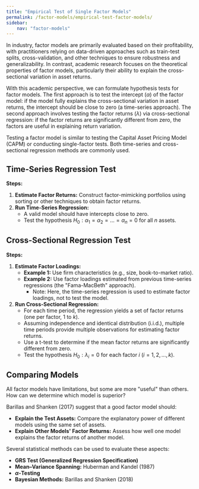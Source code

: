 ```yaml
---
title: "Empirical Test of Single Factor Models"
permalink: /factor-models/empirical-test-factor-models/
sidebar:
    nav: "factor-models"
---
```


In industry, factor models are primarily evaluated based on their profitability, with practitioners relying on data-driven approaches such as train-test splits, cross-validation, and other techniques to ensure robustness and generalizability. In contrast, academic research focuses on the theoretical properties of factor models, particularly their ability to explain the cross-sectional variation in asset returns.

With this academic perspective, we can formulate hypothesis tests for factor models. The first approach is to test the intercept ($\alpha$) of the factor model: if the model fully explains the cross-sectional variation in asset returns, the intercept should be close to zero (a time-series approach). The second approach involves testing the factor returns ($\lambda$) via cross-sectional regression: if the factor returns are significantly different from zero, the factors are useful in explaining return variation.

Testing a factor model is similar to testing the Capital Asset Pricing Model (CAPM) or conducting single-factor tests. Both time-series and cross-sectional regression methods are commonly used.

## Time-Series Regression Test

**Steps:**

1. **Estimate Factor Returns:** Construct factor-mimicking portfolios using sorting or other techniques to obtain factor returns.
2. **Run Time-Series Regression:**
    - A valid model should have intercepts close to zero.
    - Test the hypothesis $H_0: \alpha_1 = \alpha_2 = \ldots = \alpha_n = 0$ for all $n$ assets.

## Cross-Sectional Regression Test

**Steps:**

1. **Estimate Factor Loadings:**
    - **Example 1:** Use firm characteristics (e.g., size, book-to-market ratio).
    - **Example 2:** Use factor loadings estimated from previous time-series regressions (the "Fama-MacBeth" approach).
        - Note: Here, the time-series regression is used to estimate factor loadings, not to test the model.
2. **Run Cross-Sectional Regression:**
    - For each time period, the regression yields a set of factor returns (one per factor, $1$ to $k$).
    - Assuming independence and identical distribution (i.i.d.), multiple time periods provide multiple observations for estimating factor returns.
    - Use a t-test to determine if the mean factor returns are significantly different from zero.
    - Test the hypothesis $H_0: \lambda_i = 0$ for each factor $i$ ($i = 1, 2, \ldots, k$).

## Comparing Models

All factor models have limitations, but some are more "useful" than others. How can we determine which model is superior?

Barillas and Shanken (2017) suggest that a good factor model should:

- **Explain the Test Assets:** Compare the explanatory power of different models using the same set of assets.
- **Explain Other Models' Factor Returns:** Assess how well one model explains the factor returns of another model.

Several statistical methods can be used to evaluate these aspects:

- **GRS Test (Generalized Regression Specification)**
- **Mean–Variance Spanning:** Huberman and Kandel (1987)
- **$\alpha$-Testing**
- **Bayesian Methods:** Barillas and Shanken (2018)
